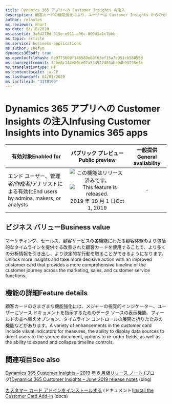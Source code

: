 ```yaml
---
title: Dynamics 365 アプリへの Customer Insights の注入
description: 顧客カードの機能強化により、ユーザーは Customer Insights からの分析情報をより簡単に利用できるようになります。
author: relnotes
ms.reviewer: mhart
ms.date: 03/18/2020
ms.assetid: 3a64278d-615e-e911-a96c-000d3a1c7bbb
ms.topic: article
ms.service: business-applications
ms.author: shefym
dynamics365pdf: true
ms.openlocfilehash: 6e9775000f146589e60f63ef15a7e951cb580558
ms.sourcegitcommit: 32be8c144e80ce07a534527d80aba9db93795efe
ms.translationtype: HT
ms.contentlocale: ja-JP
ms.lasthandoff: 04/01/2020
ms.locfileid: "3178199"
---
```

# <a name="infusing-customer-insights-into-dynamics-365-apps"></a><span data-ttu-id="a6be0-103">Dynamics 365 アプリへの Customer Insights の注入</span><span class="sxs-lookup"><span data-stu-id="a6be0-103">Infusing Customer Insights into Dynamics 365 apps</span></span>


| <span data-ttu-id="a6be0-104">有効対象</span><span class="sxs-lookup"><span data-stu-id="a6be0-104">Enabled for</span></span>    |  <span data-ttu-id="a6be0-105">パブリック プレビュー</span><span class="sxs-lookup"><span data-stu-id="a6be0-105">Public preview</span></span> | <span data-ttu-id="a6be0-106">一般提供</span><span class="sxs-lookup"><span data-stu-id="a6be0-106">General availability</span></span> | 
| ---------- | :----------: |:----------: |
|<span data-ttu-id="a6be0-107">エンド ユーザー、管理者/作成者/アナリストによる有効化</span><span class="sxs-lookup"><span data-stu-id="a6be0-107">End users by admins, makers, or analysts</span></span>|<span data-ttu-id="a6be0-108">![この機能はリリース済みです。](/dynamics365-release-plan/media/green-checkmark.png "この機能はリリース済みです。")</span><span class="sxs-lookup"><span data-stu-id="a6be0-108">![This feature is released.](/dynamics365-release-plan/media/green-checkmark.png "This feature is released.")</span></span> <span data-ttu-id="a6be0-109">2019 年 10 月 1 日</span><span class="sxs-lookup"><span data-stu-id="a6be0-109">Oct 1, 2019</span></span>| -|


## <a name="business-value"></a><span data-ttu-id="a6be0-110">ビジネス バリュー</span><span class="sxs-lookup"><span data-stu-id="a6be0-110">Business value</span></span>
<!-- bv start -->
<span data-ttu-id="a6be0-111">マーケティング、セールス、顧客サービスの各機能にわたる顧客体験のより包括的なタイムラインを提供する改善された顧客カードを使用することで、より多くの分析情報を引き出し、より決定的な行動を取ることができるようになります。</span><span class="sxs-lookup"><span data-stu-id="a6be0-111">Unlock more insights and take more decisive action with an improved customer card that provides a more comprehensive timeline of the customer journey across the marketing, sales, and customer service functions.</span></span>
<!-- bv end -->



## <a name="feature-details"></a><span data-ttu-id="a6be0-112">機能の詳細</span><span class="sxs-lookup"><span data-stu-id="a6be0-112">Feature details</span></span>
<!--feature detail start -->
<span data-ttu-id="a6be0-113">顧客カードのさまざまな機能強化には、メジャーの視覚的インジケーター、ユーザーにソース ドキュメントを指示するためのデータ ソースの表示機能、フィールドの並べ替えオプション、タイムライン コントロールの展開と折りたたみの機能などがあります。</span><span class="sxs-lookup"><span data-stu-id="a6be0-113">A variety of enhancements in the customer card  include visual indicators for measures, the ability to display data sources to direct users to the source document, options to re-order fields, as well as the ability to expand and collapse timeline controls.</span></span>
<!--feature detail end -->










## <a name="see-also"></a><span data-ttu-id="a6be0-114">関連項目</span><span class="sxs-lookup"><span data-stu-id="a6be0-114">See also</span></span>

<span data-ttu-id="a6be0-115">[Dynamics 365 Customer Insights – 2019 年 6 月版リリース ノート ](https://cloudblogs.microsoft.com/dynamics365/it/2019/06/05/dynamics-365-customer-insights-june-2019-release-notes/) (ブログ)</span><span class="sxs-lookup"><span data-stu-id="a6be0-115">[Dynamics 365 Customer Insights – June 2019 release notes](https://cloudblogs.microsoft.com/dynamics365/it/2019/06/05/dynamics-365-customer-insights-june-2019-release-notes/) (blog)</span></span>

<span data-ttu-id="a6be0-116">[カスタマー カード アドインをインストールする](https://docs.microsoft.com/dynamics365/ai/customer-insights/pm-customer-card-addin) (ドキュメント)</span><span class="sxs-lookup"><span data-stu-id="a6be0-116">[Install the Customer Card Add-in](https://docs.microsoft.com/dynamics365/ai/customer-insights/pm-customer-card-addin) (docs)</span></span>
